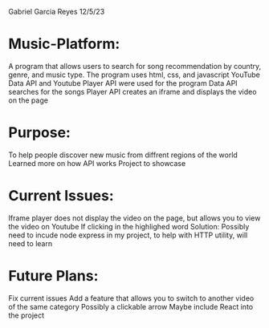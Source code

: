 Gabriel Garcia Reyes
12/5/23

# Music-Platform:
 A program that allows users to search for song recommendation by country, genre, and music type.
 The program uses html, css, and javascript
 YouTube Data API and Youtube Player API were used for the program
 Data API searches for the songs
 Player API creates an iframe and displays the video on the page


# Purpose:
 To help people discover new music from diffrent regions of the world
 Learned more on how API works
 Project to showcase 

# Current Issues:
 Iframe player does not display the video on the page, but allows you to view the video on Youtube
 If clicking in the highlighed word
 Solution: Possibly need to incude node express in my project, to help with HTTP utility, will need to learn

# Future Plans:
 Fix current issues
 Add a feature that allows you to switch to another video of the same category
 Possibly a clickable arrow 
 Maybe include React into the project
